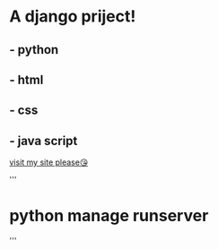 # **A django priject!**

## - python
## - html
## - css
## - java script

[visit my site please😘](hamidpromax.ir)

'''
# python manage runserver
'''
